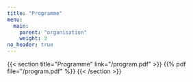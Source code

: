 ```yaml
---
title: "Programme"
menu:
  main:
    parent: "organisation"
    weight: 3
no_header: true
---
```


{{< section title="Programme" link="/program.pdf" >}}
{{% pdf file="/program.pdf" %}}
{{< /section >}}
